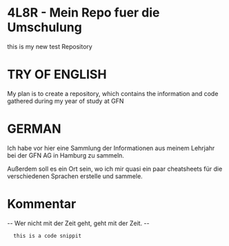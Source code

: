 # 4L8R - Mein Repo fuer die Umschulung
this is my new test Repository

# TRY OF ENGLISH
My plan is to create a repository, which contains the information and code gathered during my year of study at GFN 

# GERMAN
Ich habe vor hier eine Sammlung der Informationen aus meinem Lehrjahr bei der GFN AG in Hamburg zu sammeln.

Außerdem soll es ein Ort sein, wo ich mir quasi ein paar cheatsheets für die verschiedenen Sprachen erstelle und sammele. 


# Kommentar 
-- Wer nicht mit der Zeit geht, geht mit der Zeit. --

```python=
  this is a code snippit
```
